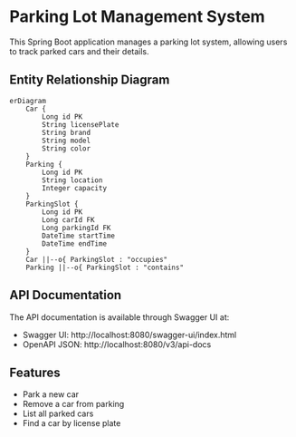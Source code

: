 # Parking Lot Management System

This Spring Boot application manages a parking lot system, allowing users to track parked cars and their details.

## Entity Relationship Diagram

```mermaid
erDiagram
    Car {
        Long id PK
        String licensePlate
        String brand
        String model
        String color
    }
    Parking {
        Long id PK
        String location
        Integer capacity
    }
    ParkingSlot {
        Long id PK
        Long carId FK
        Long parkingId FK
        DateTime startTime
        DateTime endTime
    }
    Car ||--o{ ParkingSlot : "occupies"
    Parking ||--o{ ParkingSlot : "contains"
```

## API Documentation

The API documentation is available through Swagger UI at:
- Swagger UI: http://localhost:8080/swagger-ui/index.html
- OpenAPI JSON: http://localhost:8080/v3/api-docs

## Features

- Park a new car
- Remove a car from parking
- List all parked cars
- Find a car by license plate
